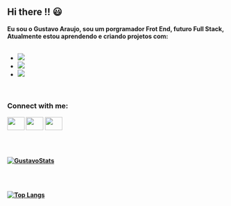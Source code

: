 

## Hi there !! :smiley:

<b>Eu sou o Gustavo Araujo, sou um porgramador Frot End, futuro Full Stack, Atualmente estou aprendendo e criando projetos com:<b>
<br>
<br>

  - <img src="https://img.shields.io/badge/HTML5-E34F26?style=for-the-badge&logo=html5&logoColor=white"/>
  - <img src="https://img.shields.io/badge/CSS3-1572B6?style=for-the-badge&logo=css3&logoColor=white"/>
  - <img src="https://img.shields.io/badge/JavaScript-F7DF1E?style=for-the-badge&logo=javascript&logoColor=black"/>
 <br>

  
<h3 align="left">Connect with me:</h3>
<p align="left">
<a href="your link" target="blank"><img align="center" src="https://cdn.jsdelivr.net/npm/simple-icons@3.0.1/icons/twitter.svg" alt="" height="30" width="40" /></a>
<a href="your link" target="blank"><img align="center" src="https://cdn.jsdelivr.net/npm/simple-icons@3.0.1/icons/linkedin.svg" alt="" height="30" width="40" /></a>
<a href="https://www.instagram.com/guh_araujox/" target="blank"><img align="center" src="https://cdn.jsdelivr.net/npm/simple-icons@3.0.1/icons/instagram.svg" alt="" height="30" width="40" /></a>
</p>


 <br>
 <br>
 
  [![GustavoStats](https://github-readme-stats.vercel.app/api?username=wagner12344)](https://github.com/anuraghazra/github-readme-stats)

  <br>
  <br>

  [![Top Langs](https://github-readme-stats.vercel.app/api/top-langs/?username=wagner12344)](https://github.com/anuraghazra/github-readme-stats)
